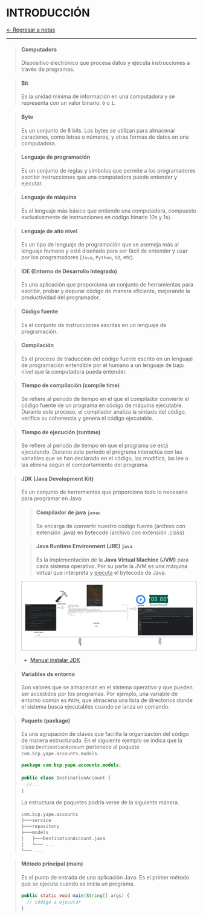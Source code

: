 # INTRODUCCIÓN

[← Regresar a notas](./../README.md) <br>

---

> #### Computadora
> Dispositivo electrónico que procesa datos y ejecuta instrucciones a través de programas.

> #### Bit
> Es la unidad mínima de información en una computadora y se representa con un valor binario: `0` o `1`.

> #### Byte
> Es un conjunto de 8 bits. Los bytes se utilizan para almacenar caracteres, como letras o números, y otras formas de datos en una computadora.

> #### Lenguaje de programación
> Es un conjunto de reglas y símbolos que permite a los programadores escribir instrucciones que una computadora puede entender y ejecutar.

> #### Lenguaje de máquina
> Es el lenguaje más básico que entiende una computadora, compuesto exclusivamente de instrucciones en código binario (0s y 1s).

> #### Lenguaje de alto nivel
> Es un tipo de lenguaje de programación que se asemeja más al lenguaje humano y está diseñado para ser fácil de entender y usar por los programadores (`Java`, `Python`, `GO`, etc).

> #### IDE (Entorno de Desarrollo Integrado)
> Es una aplicación que proporciona un conjunto de herramientas para escribir, probar y depurar código de manera eficiente, mejorando la productividad del programador.

> #### Código fuente
> Es el conjunto de instrucciones escritas en un lenguaje de programación.

> #### Compilación
> Es el proceso de traducción del código fuente escrito en un lenguaje de programación entendible por el humano a un lenguaje de bajo nivel que la computadora pueda entender.

> #### Tiempo de compilación (compile time)
> Se refiere al periodo de tiempo en el que el compilador convierte el código fuente de un programa en código de máquina ejecutable. 
> Durante este proceso, el compilador analiza la sintaxis del código, verifica su coherencia y genera el código ejecutable.

> #### Tiempo de ejecución (runtime)
> Se refiere al periodo de tiempo en que el programa se está ejecutando. 
> Durante este periodo el programa interactúa con las variables que se han declarado en el código, las modifica, las lee o las elimina según el comportamiento del programa.

> #### JDK (Java Development Kit)
> Es un conjunto de herramientas que proporciona todo lo necesario para programar en Java:
> 
> > #### Compilador de java `javac` <br>
> > Se encarga de convertir nuestro código fuente (archivo con extensión .java) en bytecode (archivo con extensión .class)
>
> > #### Java Runtime Environment (JRE) `java` <br>
> > Es la implementación de la **Java Virtual Machine (JVM)** para cada sistema operativo. Por su parte la JVM es una máquina virtual
> > que interpreta y <u>ejecuta</u> el bytecode de Java.
>
> ![Compilación y ejecución](../../images/compilation/compilation-and-execution.png)
> 
> - [Manual instalar JDK](https://github.com/miguel-armas-abt/technical-resources/blob/main/02_backend/java/jdk/install/README.md)

> #### Variables de entorno
> Son valores que se almacenan en el sistema operativo y que pueden ser accedidos por los programas. Por ejemplo, una variable de entorno común es `PATH`, que almacena una lista de directorios donde el sistema busca ejecutables cuando se lanza un comando.


> #### Paquete (package)
> Es una agrupación de clases que facilita la organización del código de manera estructurada.
> En el siguiente ejemplo se indica que la clase `DestinationAccount` pertenece al paquete `com.bcp.yape.accounts.models`.
> 
> ```java
> package com.bcp.yape.accounts.models;
> 
> public class DestinationAccount {
>   //...
> }
> ```
> 
> La estructura de paquetes podría verse de la siguiente manera.
> 
> ```
> com.bcp.yape.accounts
> ├───service
> ├───repository
> ├───models
> │   ├───DestinationAccount.java
> │   └─── ...
> └─── ...
> ```

> #### Método principal (main)
> Es el punto de entrada de una aplicación Java. Es el primer método que se ejecuta cuando se inicia un programa.
>
> ```java
> public static void main(String[] args) {
>   // código a ejecutar
> }
> ```